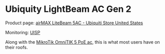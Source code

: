 # Ubiquity LightBeam AC Gen 2

Product page: [airMAX LiteBeam 5AC - Ubiquiti Store United States](https://store.ui.com/us/en/category/all-wireless/products/litebeam-5ac)

Monitoring: [UISP](https://tucsonmesh.uisp.com) 

Along with the [MikroTik OmniTIK 5 PoE ac](omnitik.md), this is what most users have on their roofs.
